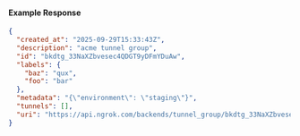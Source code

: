 <!-- Code generated for API Clients. DO NOT EDIT. -->

#### Example Response

```json
{
  "created_at": "2025-09-29T15:33:43Z",
  "description": "acme tunnel group",
  "id": "bkdtg_33NaXZbvesec4QDGT9yDFmYDuAw",
  "labels": {
    "baz": "qux",
    "foo": "bar"
  },
  "metadata": "{\"environment\": \"staging\"}",
  "tunnels": [],
  "uri": "https://api.ngrok.com/backends/tunnel_group/bkdtg_33NaXZbvesec4QDGT9yDFmYDuAw"
}
```
